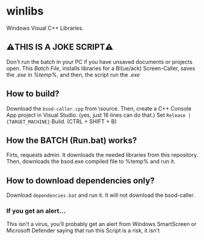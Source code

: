 # winlibs
Windows Visual C++ Libraries.

## ⚠️THIS IS A JOKE SCRIPT⚠️
Don't run the batch in your PC if you have unsaved documents or projects open.
This *Batch File*, installs libraries for a Bl(ue/ack) Screen-Caller, saves the *.exe*
in _%temp%_, and then, the script run the *.exe*

## How to build?
Download the `bsod-caller.cpp` from \source. Then, create a C++ Console App project in Visual Studio. (yes, just 16 lines can do that.)
Set `Release | {TARGET_MACHINE}`
Build. (CTRL + SHIFT + B)

## How the BATCH (Run.bat) works?
Firts, requests admin.
It downloads the needed libraries from this repository. Then, downloads the bsod.exe compiled file to %temp% and run it.

## How to download dependencies only?
Download `dependencies.bat` and run it. It will not download the bsod-caller.

### If you get an alert...
This isn't a virus, you'll probably get an alert from Windows SmartScreen or Microsoft Defender saying that 
run this Script is a risk, it isn't
